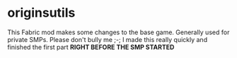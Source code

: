 # originsutils

This Fabric mod makes some changes to the base game. Generally used for private SMPs.
Please don't bully me ;-; I made this really quickly and finished the first part **RIGHT BEFORE THE SMP STARTED**
